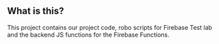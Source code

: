 ## What is this? 

This project contains our project code, robo scripts for Firebase Test lab and the backend JS functions for the Firebase Functions. 